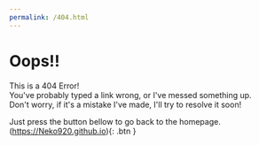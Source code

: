 ```yaml
---
permalink: /404.html
---
```

# Oops!!
This is a 404 Error!  
You've probably typed a link wrong, or I've messed something up.  
Don't worry, if it's a mistake I've made, I'll try to resolve it soon!  

Just press the button bellow to go back to the homepage.
(https://Neko920.github.io){: .btn }
